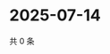 # 2025-07-14

共 0 条

<!-- BEGIN ZHIHUQUESTIONS -->
<!-- 最后更新时间 Mon Jul 14 2025 00:12:57 GMT+0800 (China Standard Time) -->

<!-- END ZHIHUQUESTIONS -->
